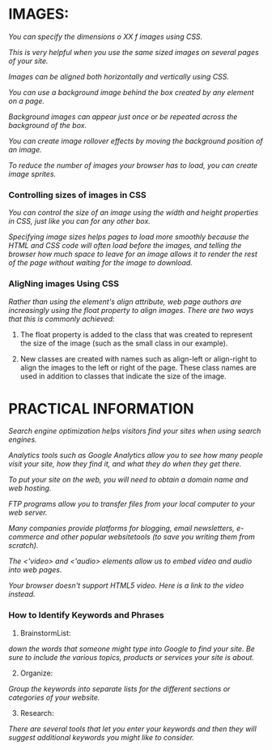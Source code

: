# IMAGES:

*You can specify the dimensions o XX f images using CSS.*

*This is very helpful when you use the same sized images on several pages of your site.*

*Images can be aligned both horizontally and vertically using CSS.*

*You can use a background image behind the box created by any element on a page.*

*Background images can appear just once or be repeated across the background of the box.*

*You can create image rollover effects by moving the background position of an image.*

*To reduce the number of images your browser has to load, you can create image sprites.*

### Controlling sizes of images in CSS

*You can control the size of an image using the width and height properties in CSS, just like you can for any other box.*

*Specifying image sizes helps pages to load more smoothly because the HTML and CSS code will often load before the images, and telling the browser how much space to leave for an image allows it to render the rest of the page without waiting for the image to download.*

### AligNing images Using CSS

*Rather than using the <img>element's align attribute, web page authors are increasingly using the float property to align images. There are two ways that this is commonly achieved:*

1. The float property is added to the class that was created to represent the size of the image (such as the small class in our example).

2. New classes are created with names such as align-left or align-right to align the images to the left or right of the page. These class names are used in addition to classes that indicate the size of the image.



# PRACTICAL INFORMATION

*Search engine optimization helps visitors find your sites when using search engines.*

*Analytics tools such as Google Analytics allow you to see how many people visit your site, how they find it, and what they do when they get there.*

*To put your site on the web, you will need to obtain a domain name and web hosting.*

*FTP programs allow you to transfer files from your local computer to your web server.*

*Many companies provide platforms for blogging, email newsletters, e-commerce and other popular websitetools (to save you writing them from scratch).*

*The <'video> and <'audio> elements allow us to embed video and audio into web pages.*

*Your browser doesn't support HTML5 video. Here is a link to the video instead.*

### How to Identify Keywords and Phrases

1. BrainstormList:

*down the words that someone might type into Google to find your site. Be sure to include the various topics, products or services your site is about.*

2. Organize:

*Group the keywords into separate lists for the different sections or categories of your website.*

3. Research:

*There are several tools that let you enter your keywords and then they will suggest additional keywords you might like to consider.*